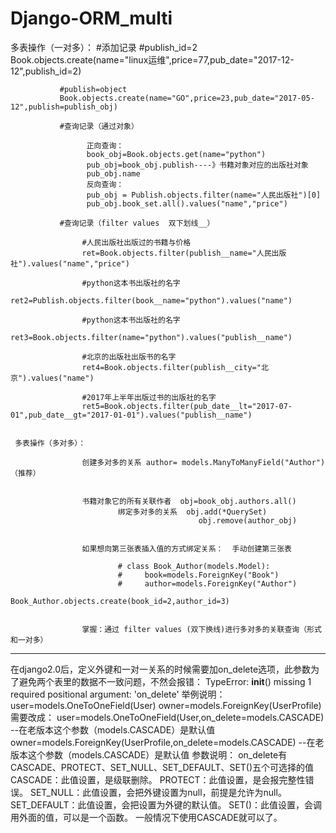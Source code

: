# Django-ORM_multi
多表操作（一对多）：
               #添加记录
               #publish_id=2
               Book.objects.create(name="linux运维",price=77,pub_date="2017-12-12",publish_id=2)
               

               #publish=object
               Book.objects.create(name="GO",price=23,pub_date="2017-05-12",publish=publish_obj)
               
               #查询记录（通过对象）
               
                     正向查询：
                     book_obj=Book.objects.get(name="python")   
                     pub_obj=book_obj.publish----》书籍对象对应的出版社对象
                     pub_obj.name
                     反向查询：
                     pub_obj = Publish.objects.filter(name="人民出版社")[0]
                     pub_obj.book_set.all().values("name","price")
                     
               #查询记录（filter values  双下划线__）
                     
                    #人民出版社出版过的书籍与价格
                    ret=Book.objects.filter(publish__name="人民出版社").values("name","price")
                    
                    #python这本书出版社的名字
                    ret2=Publish.objects.filter(book__name="python").values("name")
                    
                    #python这本书出版社的名字
                    ret3=Book.objects.filter(name="python").values("publish__name")
                    
                    #北京的出版社出版书的名字
                    ret4=Book.objects.filter(publish__city="北京").values("name")
                    
                    #2017年上半年出版过书的出版社的名字
                    ret5=Book.objects.filter(pub_date__lt="2017-07-01",pub_date__gt="2017-01-01").values("publish__name")
                    
                    
     多表操作（多对多）： 
                     
                    创建多对多的关系 author= models.ManyToManyField("Author")（推荐）
                    
                    
                    书籍对象它的所有关联作者  obj=book_obj.authors.all()
                            绑定多对多的关系  obj.add(*QuerySet)   
                                              obj.remove(author_obj)
                                              
                                              
                    如果想向第三张表插入值的方式绑定关系：  手动创建第三张表

                            # class Book_Author(models.Model):
                            #     book=models.ForeignKey("Book")
                            #     author=models.ForeignKey("Author")                    
                            Book_Author.objects.create(book_id=2,author_id=3)
                            
                    
                    掌握：通过 filter values (双下换线)进行多对多的关联查询（形式和一对多） 


-----------------------------------------------------------------
在django2.0后，定义外键和一对一关系的时候需要加on_delete选项，此参数为了避免两个表里的数据不一致问题，不然会报错：
TypeError: __init__() missing 1 required positional argument: 'on_delete'
举例说明：
user=models.OneToOneField(User)
owner=models.ForeignKey(UserProfile)
需要改成：
user=models.OneToOneField(User,on_delete=models.CASCADE) --在老版本这个参数（models.CASCADE）是默认值
owner=models.ForeignKey(UserProfile,on_delete=models.CASCADE) --在老版本这个参数（models.CASCADE）是默认值
参数说明：
on_delete有CASCADE、PROTECT、SET_NULL、SET_DEFAULT、SET()五个可选择的值
CASCADE：此值设置，是级联删除。
PROTECT：此值设置，是会报完整性错误。
SET_NULL：此值设置，会把外键设置为null，前提是允许为null。
SET_DEFAULT：此值设置，会把设置为外键的默认值。
SET()：此值设置，会调用外面的值，可以是一个函数。
一般情况下使用CASCADE就可以了。
